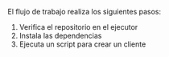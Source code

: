 El flujo de trabajo realiza los siguientes pasos:

1. Verifica el repositorio en el ejecutor
1. Instala las dependencias
1. Ejecuta un script para crear un cliente
